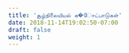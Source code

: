 ```yaml
---
title: 'சூழ்நிலையியல் க�ோட்பாடுகள்'
date: 2018-11-14T19:02:50-07:00
draft: false
weight: 1
---
```





